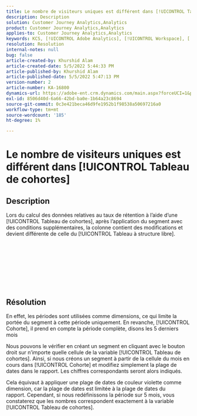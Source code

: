 ```yaml
---
title: Le nombre de visiteurs uniques est différent dans [!UICONTROL Tableau de cohortes]
description: Description
solution: Customer Journey Analytics,Analytics
product: Customer Journey Analytics,Analytics
applies-to: Customer Journey Analytics,Analytics
keywords: KCS, [!UICONTROL Adobe Analytics], [!UICONTROL Workspace], [!UICONTROL Cohorte]
resolution: Resolution
internal-notes: null
bug: false
article-created-by: Khurshid Alam
article-created-date: 5/5/2022 5:44:33 PM
article-published-by: Khurshid Alam
article-published-date: 5/5/2022 5:47:13 PM
version-number: 2
article-number: KA-16800
dynamics-url: https://adobe-ent.crm.dynamics.com/main.aspx?forceUCI=1&pagetype=entityrecord&etn=knowledgearticle&id=7dc72e01-9bcc-ec11-a7b5-6045bd00dbbc
exl-id: 8506d40d-6a66-42bd-ba0e-1b64a23c8694
source-git-commit: 0c3e421beca46d9fe1952b1f98538a50697216a0
workflow-type: tm+mt
source-wordcount: '185'
ht-degree: 1%

---
```


# Le nombre de visiteurs uniques est différent dans [!UICONTROL Tableau de cohortes]

## Description


Lors du calcul des données relatives au taux de rétention à l’aide d’une [!UICONTROL Tableau de cohortes], après l’application du segment avec des conditions supplémentaires, la colonne contient des modifications et devient différente de celle du [!UICONTROL Tableau à structure libre].
<br><br><br><br> <br><br> <br><br><br>

## Résolution


En effet, les périodes sont utilisées comme dimensions, ce qui limite la portée du segment à cette période uniquement. En revanche, [!UICONTROL Cohorte], il prend en compte la période complète, disons les 5 derniers mois

Nous pouvons le vérifier en créant un segment en cliquant avec le bouton droit sur n’importe quelle cellule de la variable [!UICONTROL Tableau de cohortes]. Ainsi, si nous créons un segment à partir de la cellule du mois en cours dans [!UICONTROL Cohorte] et modifiez simplement la plage de dates dans le rapport. Les chiffres correspondants seront alors indiqués.

Cela équivaut à appliquer une plage de dates de couleur violette comme dimension, car la plage de dates est limitée à la plage de dates du rapport. Cependant, si nous redéfinissons la période sur 5 mois, vous constaterez que les nombres correspondent exactement à la variable [!UICONTROL Tableau de cohortes].
